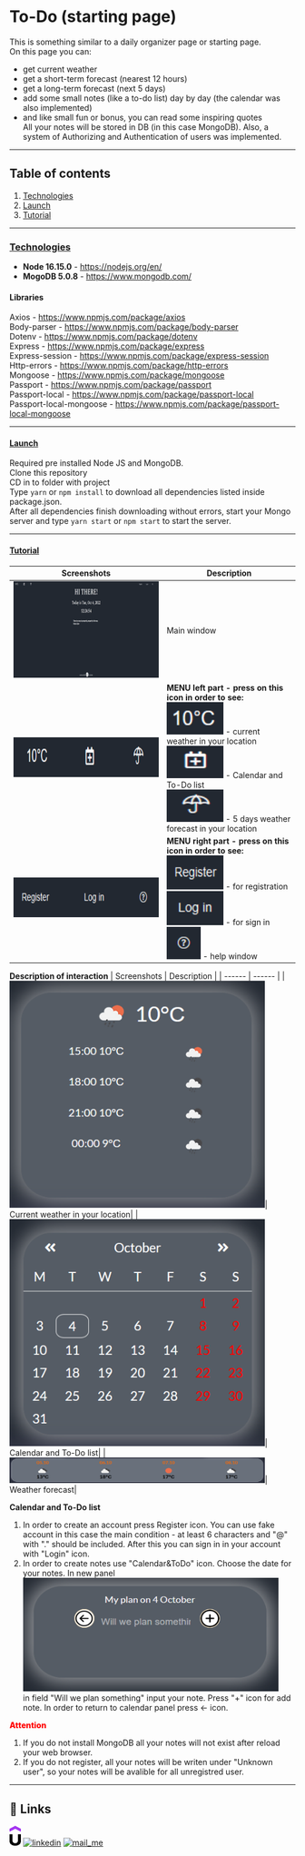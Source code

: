 # To-Do (starting page)


This is something similar to a daily organizer page or starting page.   
On this page you can:
- get current weather 
- get a short-term forecast (nearest 12 hours)
- get a long-term forecast (next 5 days)
- add some small notes (like a to-do list) day by day (the calendar was also implemented)
- and like small fun or bonus, you can read some inspiring quotes</br>
All your notes will be stored in DB (in this case MongoDB). Also, a system of Authorizing and Authentication of users was implemented.

<hr>

## Table of contents

1. [Technologies](README.md#technologies)
2. [Launch](README.md#launch)
3. [Tutorial](README.md#tutorial)


<hr>

### [Technologies](#technologies)

- **Node 16.15.0** - https://nodejs.org/en/
- **MogoDB 5.0.8** - https://www.mongodb.com/

#### Libraries

Axios - https://www.npmjs.com/package/axios </br>
Body-parser - https://www.npmjs.com/package/body-parser</br>
Dotenv - https://www.npmjs.com/package/dotenv</br>
Express - https://www.npmjs.com/package/express</br>
Express-session - https://www.npmjs.com/package/express-session</br>
Http-errors - https://www.npmjs.com/package/http-errors</br>
Mongoose - https://www.npmjs.com/package/mongoose</br>
Passport - https://www.npmjs.com/package/passport</br>
Passport-local - https://www.npmjs.com/package/passport-local</br>
Passport-local-mongoose - https://www.npmjs.com/package/passport-local-mongoose</br>

<hr>

#### [Launch](#launch)

Required pre installed Node JS and MongoDB. </br>
Clone this repository </br>
CD in to folder with project </br>
Type  ```yarn``` or ```npm install``` to download all dependencies listed inside package.json.</br>
After all dependencies finish downloading without errors, start your Mongo server and type ```yarn start``` or ```npm start``` to start the server.

<hr>

#### [Tutorial](#tutorial)

| Screenshots | Description |
| ------ | ------ |
|<img src="../../../Stuff/img/Todo_00.png" width="450" height="170" />| Main window|
|<img src="../../../Stuff/img/Todo_01.png" width="450" height="70" />| **MENU left part - press on this icon in order to see:**</br> <img src="../../../Stuff/img/Todo_011.png" width="100" height="57" /> -  current weather in your location</br> <img src="../../../Stuff/img/Todo_012.png" width="100" height="57" /> - Calendar and To-Do list</br> <img src="../../../Stuff/img/Todo_013.png" width="100" height="57" /> - 5 days weather forecast in your location|
|<img src="../../../Stuff/img/Todo_02.png" width="450" height="70" />|**MENU right part - press on this icon in order to see:**</br> <img src="../../../Stuff/img/Todo_021.png" width="100" height="60" /> - for registration</br> <img src="../../../Stuff/img/Todo_022.png" width="100" height="60" /> - for sign in</br> <img src="../../../Stuff/img/Todo_023.png" width="60" height="57" /> - help window|

**Description of interaction**
| Screenshots | Description |
| ------ | ------ |
|<img src="../../../Stuff/img/Todo_041.png" width="450" height="400" />| Сurrent weather in your location|
|<img src="../../../Stuff/img/Todo_042.png" width="450" height="400" />| Calendar and To-Do list|
|<img src="../../../Stuff/img/Todo_043.png" width="450" height="45" />| Weather forecast|

**Calendar and To-Do list**

1. In order to create an account press Register icon. You can use fake account in this case the main condition - at least 6 characters and "@" with "." should be included. After this you can sign in in your account with "Login" icon.
2. In order to create notes use "Calendar&ToDo" icon. Choose the date for your notes. In new panel </br> <img src="../../../Stuff/img/Todo_05.png" width="450" height="200" /></br> 
in field "Will we plan something" input your note. Press "+" icon for add note. 
In order to return to calendar panel press &#8592; icon. </br> 

<p style="color:red; font-weight:800;">Attention</p>


1. If you do not install MongoDB all your notes will not exist after reload your web browser.
2. If you do not register, all your notes will be writen under "Unknown user", so your notes will be avalible for all unregistred user.

<hr>


## 🔗 Links

<a href="https://github.com/MekhAnd/Practice/tree/main/React%20components/clock-with-weather" ><img src="../../../Stuff/img/pngwing.com(3).png" width="20" height="35" /></a>
[![linkedin](https://cdn-icons-png.flaticon.com/32/665/665212.png)](https://www.linkedin.com/in/andrey-mekhanich/)
[![mail_me](https://cdn-icons-png.flaticon.com/32/665/665210.png)](mailto:andrii.mekhanich@gmail.com?subject=[GitHub]%20Importantly)
